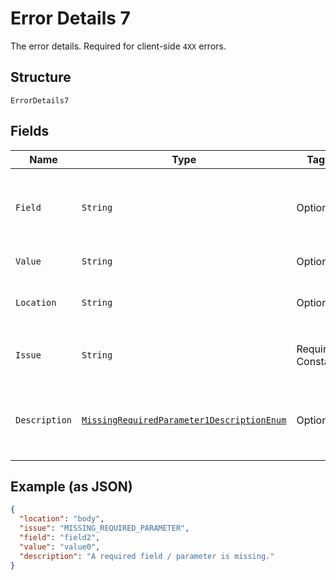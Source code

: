 
# Error Details 7

The error details. Required for client-side `4XX` errors.

## Structure

`ErrorDetails7`

## Fields

| Name | Type | Tags | Description | Getter | Setter |
|  --- | --- | --- | --- | --- | --- |
| `Field` | `String` | Optional | The field that caused the error. If this field is in the body, set this value to the field's JSON pointer value. Required for client-side errors. | String getField() | setField(String field) |
| `Value` | `String` | Optional | The value of the field that caused the error. | String getValue() | setValue(String value) |
| `Location` | `String` | Optional | The location of the field that caused the error. Value is `body`, `path`, or `query`.<br>**Default**: `"body"` | String getLocation() | setLocation(String location) |
| `Issue` | `String` | Required, Constant | The unique, fine-grained application-level error code.<br>**Default**: `"MISSING_REQUIRED_PARAMETER"` | String getIssue() | setIssue(String issue) |
| `Description` | [`MissingRequiredParameter1DescriptionEnum`](../../doc/models/missing-required-parameter-1-description-enum.md) | Optional | The human-readable description for an issue. The description can change over the lifetime of an API, so clients must not depend on this value. | MissingRequiredParameter1DescriptionEnum getDescription() | setDescription(MissingRequiredParameter1DescriptionEnum description) |

## Example (as JSON)

```json
{
  "location": "body",
  "issue": "MISSING_REQUIRED_PARAMETER",
  "field": "field2",
  "value": "value0",
  "description": "A required field / parameter is missing."
}
```

